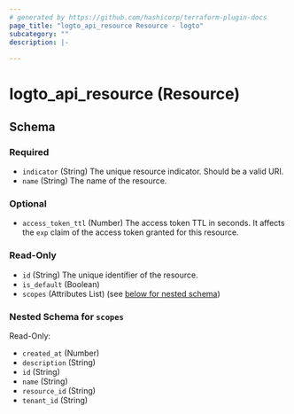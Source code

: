 ```yaml
---
# generated by https://github.com/hashicorp/terraform-plugin-docs
page_title: "logto_api_resource Resource - logto"
subcategory: ""
description: |-
  
---
```


# logto_api_resource (Resource)





<!-- schema generated by tfplugindocs -->
## Schema

### Required

- `indicator` (String) The unique resource indicator. Should be a valid URI.
- `name` (String) The name of the resource.

### Optional

- `access_token_ttl` (Number) The access token TTL in seconds. It affects the `exp` claim of the access token granted for this resource.

### Read-Only

- `id` (String) The unique identifier of the resource.
- `is_default` (Boolean)
- `scopes` (Attributes List) (see [below for nested schema](#nestedatt--scopes))

<a id="nestedatt--scopes"></a>
### Nested Schema for `scopes`

Read-Only:

- `created_at` (Number)
- `description` (String)
- `id` (String)
- `name` (String)
- `resource_id` (String)
- `tenant_id` (String)
